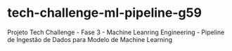 # tech-challenge-ml-pipeline-g59
Projeto Tech Challenge - Fase 3 - Machine Leanring Engineering - Pipeline de Ingestão de Dados para Modelo de Machine Learning
